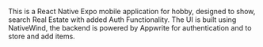 This is a React Native Expo mobile application for hobby, designed to show, search Real Estate with added Auth Functionality. The UI is built using NativeWind, the backend is powered by Appwrite for authentication and to store and add items.